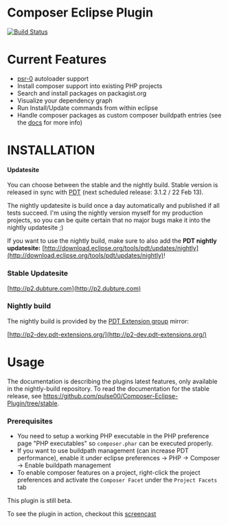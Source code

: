Composer Eclipse Plugin
=======================

[![Build Status](https://secure.travis-ci.org/pulse00/Composer-Eclipse-Plugin.png)](http://travis-ci.org/pulse00/Composer-Eclipse-Plugin)

Current Features
================

* [psr-0](https://github.com/php-fig/fig-standards/blob/master/accepted/PSR-0.md) autoloader support
* Install composer support into existing PHP projects
* Search and install packages on packagist.org
* Visualize your dependency graph
* Run Install/Update commands from within eclipse
* Handle composer packages as custom composer buildpath entries (see the [docs](https://github.com/pulse00/Composer-Eclipse-Plugin/blob/master/docs/buildpathmanagement.md) for more info)

INSTALLATION
============

#### Updatesite

You can choose between the stable and the nightly build. Stable version is released in sync with [PDT](http://www.eclipse.org/projects/project.php?id=tools.pdt) (next scheduled release: 3.1.2 / 22 Feb 13).

The nightly updatesite is build once a day automatically and published if all tests succeed. I'm using the nightly version myself for my production projects, so you can be quite
certain that no major bugs make it into the nightly updatesite ;)

If you want to use the nightly build, make sure to also add the __PDT nightly updatesite:__ [http://download.eclipse.org/tools/pdt/updates/nightly](http://download.eclipse.org/tools/pdt/updates/nightly)!


### Stable Updatesite

[http://p2.dubture.com](http://p2.dubture.com)


### Nightly build

The nightly build is provided by the [PDT Extension group](https://github.com/pdt-eg) mirror:

[http://p2-dev.pdt-extensions.org/](http://p2-dev.pdt-extensions.org/)


Usage
=====

The documentation is describing the plugins latest features, only available in the nightly-build repository. To read the documentation for the 
stable release, see https://github.com/pulse00/Composer-Eclipse-Plugin/tree/stable.

### Prerequisites

* You need to setup a working PHP executable in the PHP preference page "PHP executables" so `composer.phar` can be executed properly.
* If you want to use buildpath management (can increase PDT performance), enable it under eclipse preferences -> PHP -> Composer -> Enable buildpath management
* To enable composer features on a project, right-click the project preferences and activate the `Composer Facet` under the `Project Facets` tab


This plugin is still beta.


To see the plugin in action, checkout this [screencast](https://vimeo.com/49147387)

